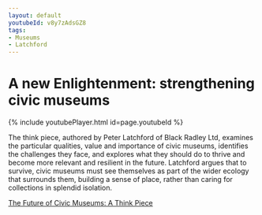 ```yaml
---
layout: default
youtubeId: v8y7zAdsGZ8
tags:
- Museums
- Latchford
---
```

# A new Enlightenment: strengthening civic museums 

{% include youtubePlayer.html id=page.youtubeId %}

The think piece, authored by Peter Latchford of Black Radley Ltd, examines the particular qualities, value and importance of civic museums, identifies the challenges they face, and explores what they should do to thrive and become more relevant and resilient in the future. Latchford argues that to survive, civic museums must see themselves as part of the wider ecology that surrounds them, building a sense of place, rather than caring for collections in splendid isolation. 

[The Future of Civic Museums: A Think Piece]({{site.url}}/assets/civic_museums_think_piece.pdf) 

